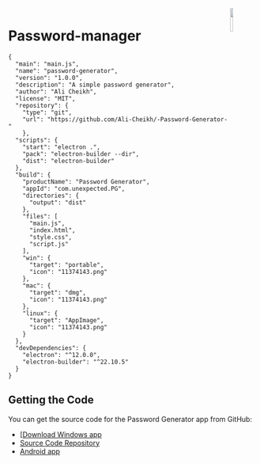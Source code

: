 <img src="https://cdn-icons-png.flaticon.com/256/11374/11374143.png" align="right" width="11%">


# Password-manager

```Js
{
  "main": "main.js",
  "name": "password-generator",
  "version": "1.0.0",
  "description": "A simple password generator",
  "author": "Ali Cheikh",
  "license": "MIT",
  "repository": {
    "type": "git",
    "url": "https://github.com/Ali-Cheikh/-Password-Generator-"
    },
  "scripts": {
    "start": "electron .",
    "pack": "electron-builder --dir",
    "dist": "electron-builder"
  },
  "build": {
    "productName": "Password Generator",
    "appId": "com.unexpected.PG",
    "directories": {
      "output": "dist"
    },
    "files": [
      "main.js",
      "index.html",
      "style.css",
      "script.js"
    ],
    "win": {
      "target": "portable",
      "icon": "11374143.png"
    },
    "mac": {
      "target": "dmg",
      "icon": "11374143.png"
    },
    "linux": {
      "target": "AppImage",
      "icon": "11374143.png"
    }
  },
  "devDependencies": {
    "electron": "^12.0.0",
    "electron-builder": "^22.10.5"
  }
}
```
## Getting the Code

You can get the source code for the Password Generator app from GitHub:

- <a aligb="center" href="https://www.mediafire.com/file/z9gqg2l0wwnb506/Password+Generator+1.0.0.exe/file">[Download Windows app</a>
- [Source Code Repository](https://github.com/Ali-Cheikh/-Password-Generator-)
- [Android app](https://www.mediafire.com/file/656zaypg4etm9nt/Password+Generator.apk/file)
